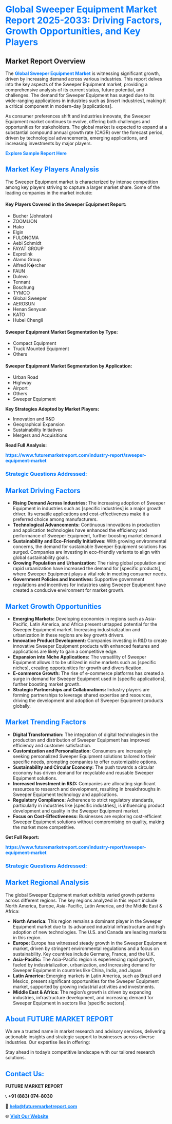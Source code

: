 <h1 style="color: #007BFF;">Global Sweeper Equipment Market Report 2025-2033: Driving Factors, Growth Opportunities, and Key Players</h1>

<section id="overview">
<h2>Market Report Overview</h2>
<p>The <a href="https://www.futuremarketreport.com/industry-report/sweeper-equipment-market" style="color: #007BFF; text-decoration: none;"><strong>Global Sweeper Equipment Market</strong></a> is witnessing significant growth, driven by increasing demand across various industries. This report delves into the key aspects of the Sweeper Equipment market, providing a comprehensive analysis of its current status, future potential, and challenges. The demand for Sweeper Equipment has surged due to its wide-ranging applications in industries such as [insert industries], making it a critical component in modern-day [applications].</p>
<p>As consumer preferences shift and industries innovate, the Sweeper Equipment market continues to evolve, offering both challenges and opportunities for stakeholders. The global market is expected to expand at a substantial compound annual growth rate (CAGR) over the forecast period, driven by technological advancements, emerging applications, and increasing investments by major players.</p>
</section>

<section id="overview">
<p><a href="https://www.futuremarketreport.com/request-sample/reportId=121374" style="color: #007BFF; text-decoration: none;"><strong>Explore Sample Report Here</strong></a></p>
</section>

<section id="key-players">
<h2 style="color: #007BFF;">Market Key Players Analysis</h2>
<p>The Sweeper Equipment market is characterized by intense competition among key players striving to capture a larger market share. Some of the leading companies in the market include:</p>
<h4>Key Players Covered in the Sweeper Equipment Report:</h4>
<ul><li>Bucher (Johnston)</li><li>ZOOMLION</li><li>Hako</li><li>Elgin</li><li>FULONGMA</li><li>Aebi Schmidt</li><li>FAYAT GROUP</li><li>Exprolink</li><li>Alamo Group</li><li>Alfred K�rcher</li><li>FAUN</li><li>Dulevo</li><li>Tennant</li><li>Boschung</li><li>TYMCO</li><li>Global Sweeper</li><li>AEROSUN</li><li>Henan Senyuan</li><li>KATO</li><li>Hubei Chengli</li></ul>
<h4>Sweeper Equipment Market Segmentation by Type:</h4>
<ul><li>Compact Equipment</li><li>Truck Mounted Equipment</li><li>Others</li></ul>

<h4>Sweeper Equipment Market Segmentation by Application:</h4>
<ul><li>Urban Road</li><li>Highway</li><li>Airport</li><li>Others</li><li>Sweeper Equipment</li></ul>
<p><strong>Key Strategies Adopted by Market Players:</strong></p>
<ul>
<li>Innovation and R&D</li>
<li>Geographical Expansion</li>
<li>Sustainability Initiatives</li>
<li>Mergers and Acquisitions</li>
</ul>
</section>

<section>
<p><strong>Read Full Analysis: </strong></p><a href="https://www.futuremarketreport.com/industry-report/sweeper-equipment-market" style="color: #007BFF; text-decoration: none;"><strong>https://www.futuremarketreport.com/industry-report/sweeper-equipment-market</strong></a>
<h3 style="color: #007BFF;">Strategic Questions Addressed:</h3>
</section>

<section id="driving-factors">
<h2 style="color: #007BFF;">Market Driving Factors</h2>
<ul>
<li><strong>Rising Demand Across Industries:</strong> The increasing adoption of Sweeper Equipment in industries such as [specific industries] is a major growth driver. Its versatile applications and cost-effectiveness make it a preferred choice among manufacturers.</li>
<li><strong>Technological Advancements:</strong> Continuous innovations in production and application technologies have enhanced the efficiency and performance of Sweeper Equipment, further boosting market demand.</li>
<li><strong>Sustainability and Eco-Friendly Initiatives:</strong> With growing environmental concerns, the demand for sustainable Sweeper Equipment solutions has surged. Companies are investing in eco-friendly variants to align with global sustainability goals.</li>
<li><strong>Growing Population and Urbanization:</strong> The rising global population and rapid urbanization have increased the demand for [specific products], where Sweeper Equipment plays a vital role in meeting consumer needs.</li>
<li><strong>Government Policies and Incentives:</strong> Supportive government regulations and incentives for industries using Sweeper Equipment have created a conducive environment for market growth.</li>
</ul>
</section>

<section id="growth-opportunities">
<h2 style="color: #007BFF;">Market Growth Opportunities</h2>
<ul>
<li><strong>Emerging Markets:</strong> Developing economies in regions such as Asia-Pacific, Latin America, and Africa present untapped potential for the Sweeper Equipment market. Increasing industrialization and urbanization in these regions are key growth drivers.</li>
<li><strong>Innovative Product Development:</strong> Companies investing in R&D to create innovative Sweeper Equipment products with enhanced features and applications are likely to gain a competitive edge.</li>
<li><strong>Expansion into Niche Applications:</strong> The versatility of Sweeper Equipment allows it to be utilized in niche markets such as [specific niches], creating opportunities for growth and diversification.</li>
<li><strong>E-commerce Growth:</strong> The rise of e-commerce platforms has created a surge in demand for Sweeper Equipment used in [specific applications], further boosting market growth.</li>
<li><strong>Strategic Partnerships and Collaborations:</strong> Industry players are forming partnerships to leverage shared expertise and resources, driving the development and adoption of Sweeper Equipment products globally.</li>
</ul>
</section>

<section id="trending-factors">
<h2 style="color: #007BFF;">Market Trending Factors</h2>
<ul>
<li><strong>Digital Transformation:</strong> The integration of digital technologies in the production and distribution of Sweeper Equipment has improved efficiency and customer satisfaction.</li>
<li><strong>Customization and Personalization:</strong> Consumers are increasingly seeking personalized Sweeper Equipment solutions tailored to their specific needs, prompting companies to offer customizable options.</li>
<li><strong>Sustainability and Circular Economy:</strong> The push towards a circular economy has driven demand for recyclable and reusable Sweeper Equipment solutions.</li>
<li><strong>Increased Investment in R&D:</strong> Companies are allocating significant resources to research and development, resulting in breakthroughs in Sweeper Equipment technology and applications.</li>
<li><strong>Regulatory Compliance:</strong> Adherence to strict regulatory standards, particularly in industries like [specific industries], is influencing product development and quality in the Sweeper Equipment market.</li>
<li><strong>Focus on Cost-Effectiveness:</strong> Businesses are exploring cost-efficient Sweeper Equipment solutions without compromising on quality, making the market more competitive.</li>
</ul>
</section>

<section>
<p><strong>Get Full Report: </strong></p><a href="https://www.futuremarketreport.com/industry-report/sweeper-equipment-market" style="color: #007BFF; text-decoration: none;"><strong>https://www.futuremarketreport.com/industry-report/sweeper-equipment-market</strong></a>
<h3 style="color: #007BFF;">Strategic Questions Addressed:</h3>
</section>


<section id="regional-analysis">
<h2 style="color: #007BFF;">Market Regional Analysis</h2>
<p>The global Sweeper Equipment market exhibits varied growth patterns across different regions. The key regions analyzed in this report include North America, Europe, Asia-Pacific, Latin America, and the Middle East & Africa:</p>
<ul>
<li><strong>North America:</strong> This region remains a dominant player in the Sweeper Equipment market due to its advanced industrial infrastructure and high adoption of new technologies. The U.S. and Canada are leading markets in this region.</li>
<li><strong>Europe:</strong> Europe has witnessed steady growth in the Sweeper Equipment market, driven by stringent environmental regulations and a focus on sustainability. Key countries include Germany, France, and the U.K.</li>
<li><strong>Asia-Pacific:</strong> The Asia-Pacific region is experiencing rapid growth, fueled by industrialization, urbanization, and increasing demand for Sweeper Equipment in countries like China, India, and Japan.</li>
<li><strong>Latin America:</strong> Emerging markets in Latin America, such as Brazil and Mexico, present significant opportunities for the Sweeper Equipment market, supported by growing industrial activities and investments.</li>
<li><strong>Middle East & Africa:</strong> The region’s growth is driven by expanding industries, infrastructure development, and increasing demand for Sweeper Equipment in sectors like [specific sectors].</li>
</ul>
</section>

<footer>
<h2 style="color: #007BFF;">About FUTURE MARKET REPORT</h2>
<p>We are a trusted name in market research and advisory services, delivering actionable insights and strategic support to businesses across diverse industries. Our expertise lies in offering:</p>

<p>Stay ahead in today’s competitive landscape with our tailored research solutions.</p>

<h2 style="color: #007BFF;">Contact Us:</h2>
<p><strong>FUTURE MARKET REPORT</strong></p>
<p>📞 <strong>+91 (883) 074-8030</strong></p>
<p>📧 <strong><a href="mailto:help@futuremarketreport.com" style="color: #007BFF;">help@futuremarketreport.com</a></strong></p>
<p>🌐 <strong><a href="https://www.futuremarketreport.com/" style="color: #007BFF;">Visit Our Website</a></strong></p>
</footer>